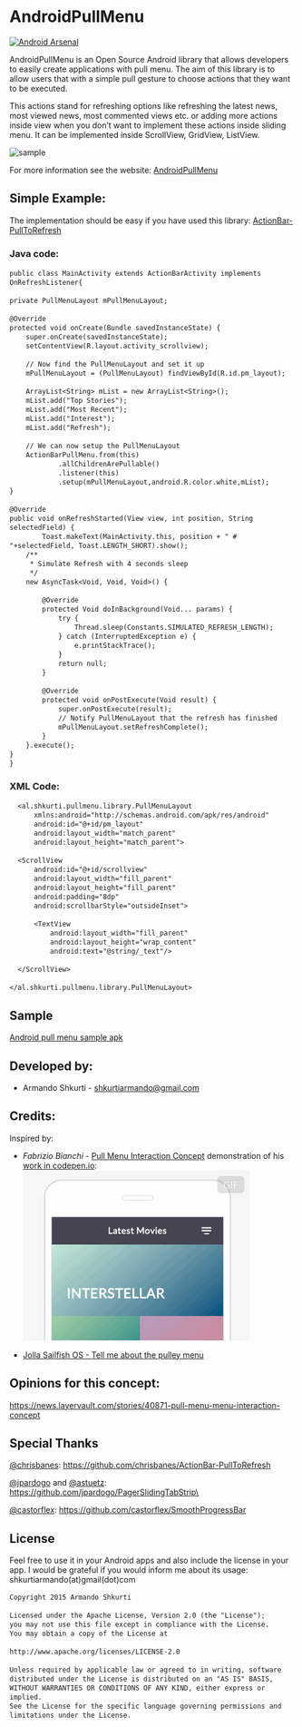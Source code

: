 AndroidPullMenu
===============

[![Android Arsenal](https://img.shields.io/badge/Android%20Arsenal-AndroidPullMenu-brightgreen.svg?style=flat)](https://android-arsenal.com/details/1/1449)

AndroidPullMenu is an Open Source Android library that allows developers to easily create applications with pull menu.  The aim of this library is to allow users that with a simple pull gesture to choose actions that they want to be executed. 

This actions stand for refreshing options like refreshing the latest news, most viewed news, most commented views etc. or adding more actions inside view when you don’t want to implement these actions inside sliding menu. 
It can be implemented inside ScrollView, GridView, ListView.

![sample](/docs/pull_menu_sample_1.gif)

For more information see the website: [AndroidPullMenu](http://shkurtia.github.io/AndroidPullMenu/  "AndroidPullMenu")

## Simple Example:

The implementation should be easy if you have used this library: [ActionBar-PullToRefresh](https://github.com/chrisbanes/ActionBar-PullToRefresh)

### Java code:

	public class MainActivity extends ActionBarActivity implements OnRefreshListener{
	
	private PullMenuLayout mPullMenuLayout;

	@Override
	protected void onCreate(Bundle savedInstanceState) {
		super.onCreate(savedInstanceState);
		setContentView(R.layout.activity_scrollview);
				
		// Now find the PullMenuLayout and set it up
	    mPullMenuLayout = (PullMenuLayout) findViewById(R.id.pm_layout);
	    
        ArrayList<String> mList = new ArrayList<String>();
        mList.add("Top Stories");
        mList.add("Most Recent");
        mList.add("Interest");
        mList.add("Refresh"); 
       
	    // We can now setup the PullMenuLayout
	    ActionBarPullMenu.from(this)
		        .allChildrenArePullable()
		        .listener(this)
		        .setup(mPullMenuLayout,android.R.color.white,mList);
	}
	
	@Override
	public void onRefreshStarted(View view, int position, String selectedField) {
			Toast.makeText(MainActivity.this, position + " # "+selectedField, Toast.LENGTH_SHORT).show();
	    /**
	     * Simulate Refresh with 4 seconds sleep
	     */
	    new AsyncTask<Void, Void, Void>() {

	        @Override
	        protected Void doInBackground(Void... params) {
	            try {
	                Thread.sleep(Constants.SIMULATED_REFRESH_LENGTH);
	            } catch (InterruptedException e) {
	                e.printStackTrace();
	            }
	            return null;
	        }

	        @Override
	        protected void onPostExecute(Void result) {
	            super.onPostExecute(result);
	            // Notify PullMenuLayout that the refresh has finished
	            mPullMenuLayout.setRefreshComplete();
	        }
	    }.execute();
	}   
	}
    
### XML Code:

      <al.shkurti.pullmenu.library.PullMenuLayout
          xmlns:android="http://schemas.android.com/apk/res/android"
          android:id="@+id/pm_layout"
          android:layout_width="match_parent"
          android:layout_height="match_parent">

      <ScrollView
          android:id="@+id/scrollview"
          android:layout_width="fill_parent"
          android:layout_height="fill_parent"
          android:padding="8dp"
          android:scrollbarStyle="outsideInset">
  
          <TextView
              android:layout_width="fill_parent"
              android:layout_height="wrap_content"
              android:text="@string/_text"/>
  
      </ScrollView>

    </al.shkurti.pullmenu.library.PullMenuLayout>


## Sample 
[Android pull menu sample apk](https://drive.google.com/file/d/0B4KDLGM9RvIyR2djZVVyNDQ4Mlk/view?usp=sharing)


## Developed by:

-	Armando Shkurti  - shkurtiarmando@gmail.com


## Credits:
Inspired by:
-	_Fabrizio Bianchi_ - [Pull Menu Interaction Concept](https://dribbble.com/shots/1827600-Pull-Menu-Menu-Interaction-Concept?list=users&offset=0) 
demonstration of his [work in codepen.io](http://codepen.io/fbrz/details/bNdMwZ/):
![concept](/docs/pull_menu_concept.gif)

- [Jolla Sailfish OS - Tell me about the pulley menu](https://www.youtube.com/watch?v=sR9dWo42wU0 "Jolla Sailfish  OS")


##  Opinions for this concept:
https://news.layervault.com/stories/40871-pull-menu-menu-interaction-concept


## Special Thanks

[@chrisbanes](https://github.com/chrisbanes):  https://github.com/chrisbanes/ActionBar-PullToRefresh

[@jpardogo](https://github.com/jpardogo) and [@astuetz](https://github.com/astuetz/):   https://github.com/jpardogo/PagerSlidingTabStrip\

[@castorflex](https://github.com/castorflex):  https://github.com/castorflex/SmoothProgressBar


## License

Feel free to use it in your Android apps and also include the license in your app. I would be grateful if you would inform me about its usage: shkurtiarmando(at)gmail(dot)com

    Copyright 2015 Armando Shkurti
    
    Licensed under the Apache License, Version 2.0 (the "License");
    you may not use this file except in compliance with the License.
    You may obtain a copy of the License at
    
    http://www.apache.org/licenses/LICENSE-2.0
    
    Unless required by applicable law or agreed to in writing, software
    distributed under the License is distributed on an "AS IS" BASIS,
    WITHOUT WARRANTIES OR CONDITIONS OF ANY KIND, either express or implied.
    See the License for the specific language governing permissions and
    limitations under the License.






